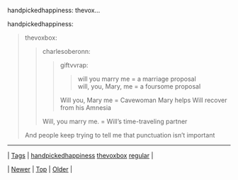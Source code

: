 <!--
title: handpickedhappiness
date: 2020-06-28T15:27:00.346Z
tags: handpickedhappiness, thevoxbox, regular
-->


handpickedhappiness: thevox...

<p>handpickedhappiness:</p>

<blockquote>
<p>thevoxbox:</p>
<blockquote>
<p>charlesoberonn:</p>
<blockquote>
<p>giftvvrap:</p>
<blockquote>
<p>will you marry me = a marriage proposal<br/> will, you, Mary, me = a foursome proposal</p>
</blockquote>
<p>Will you, Mary me = Cavewoman Mary helps Will recover from his Amnesia</p>
</blockquote>
<p>Will, you marry me. = Will’s time-traveling partner</p>
</blockquote>
<p>And people keep trying to tell me that punctuation isn’t important</p>
</blockquote>

<!--BOTTOM-POST-NAVIGATION-->
---

| [Tags](tags.md) | [handpickedhappiness](tag-handpickedhappiness.md) [thevoxbox](tag-thevoxbox.md) [regular](tag-regular.md) |

| [Newer](91736023774.md) | [Top](index.md) | [Older](91753529894.md) |